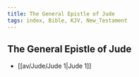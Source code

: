 ```yaml
---
title: The General Epistle of Jude
tags: index, Bible, KJV, New_Testament
---
```


## The General Epistle of Jude

- [[av/Jude/Jude 1|Jude 1]]
